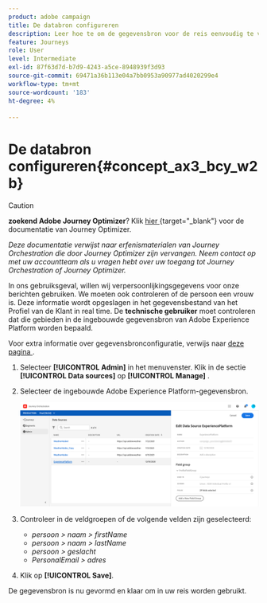 ```yaml
---
product: adobe campaign
title: De databron configureren
description: Leer hoe te om de gegevensbron voor de reis eenvoudig te vormen gebruiksgeval
feature: Journeys
role: User
level: Intermediate
exl-id: 87f63d7d-b7d9-4243-a5ce-8948939f3d93
source-git-commit: 69471a36b113e04a7bb0953a90977ad4020299e4
workflow-type: tm+mt
source-wordcount: '183'
ht-degree: 4%

---
```


# De databron configureren{#concept_ax3_bcy_w2b}


>[!CAUTION]
>
>**zoekend Adobe Journey Optimizer**? Klik [ hier ](https://experienceleague.adobe.com/nl/docs/journey-optimizer/using/ajo-home){target="_blank"} voor de documentatie van Journey Optimizer.
>
>
>_Deze documentatie verwijst naar erfenismaterialen van Journey Orchestration die door Journey Optimizer zijn vervangen. Neem contact op met uw accountteam als u vragen hebt over uw toegang tot Journey Orchestration of Journey Optimizer._


In ons gebruiksgeval, willen wij verpersoonlijkingsgegevens voor onze berichten gebruiken. We moeten ook controleren of de persoon een vrouw is. Deze informatie wordt opgeslagen in het gegevensbestand van het Profiel van de Klant in real time. De **technische gebruiker** moet controleren dat die gebieden in de ingebouwde gegevensbron van Adobe Experience Platform worden bepaald.

Voor extra informatie over gegevensbronconfiguratie, verwijs naar [ deze pagina ](../datasource/about-data-sources.md).

1. Selecteer **[!UICONTROL Admin]** in het menuvenster. Klik in de sectie **[!UICONTROL Data sources]** op **[!UICONTROL Manage]** .
1. Selecteer de ingebouwde Adobe Experience Platform-gegevensbron.

   ![](../assets/journey23.png)

1. Controleer in de veldgroepen of de volgende velden zijn geselecteerd:

   * _persoon > naam > firstName_
   * _persoon > naam > lastName_
   * _persoon > geslacht_
   * _PersonalEmail > adres_

1. Klik op **[!UICONTROL Save]**.

De gegevensbron is nu gevormd en klaar om in uw reis worden gebruikt.
